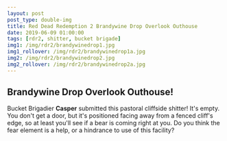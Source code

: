 ```yaml
---
layout: post
post_type: double-img
title: Red Dead Redemption 2 Brandywine Drop Overlook Outhouse
date: 2019-06-09 01:00:00
tags: [rdr2, shitter, bucket brigade]
img1: /img/rdr2/brandywinedrop1.jpg
img1_rollover: /img/rdr2/brandywinedrop1a.jpg
img2: /img/rdr2/brandywinedrop2.jpg
img2_rollover: /img/rdr2/brandywinedrop2a.jpg
---
```

## Brandywine Drop Overlook Outhouse!

Bucket Brigadier **Casper** submitted this pastoral cliffside shitter! It's empty. You don't get a door, but it's positioned facing away from a fenced cliff's edge, so at least you'll see if a bear is coming right at you. Do you think the fear element is a help, or a hindrance to use of this facility?
